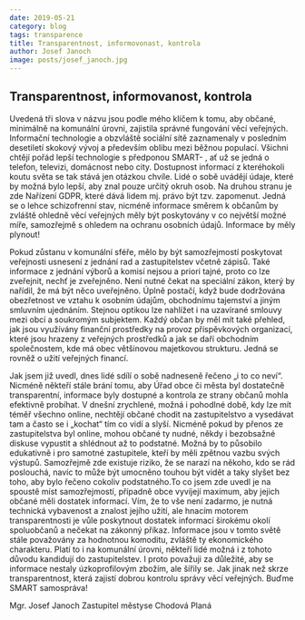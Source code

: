 ```yaml
---
date: 2019-05-21
category: blog
tags: transparence
title: Transparentnost, informovonast, kontrola
author: Josef Janoch
image: posts/josef_janoch.jpg
---
```


## Transparentnost, informovanost, kontrola
Uvedená tři slova v názvu jsou podle mého klíčem k tomu, aby občané, minimálně na komunální úrovni, zajistila správné fungování věcí veřejných. 
Informační technologie a obzvláště sociální sítě zaznamenaly v posledním desetiletí skokový vývoj a především oblibu mezi běžnou populací. Všichni chtějí pořád lepší technologie s předponou SMART- , ať už se jedná o telefon, televizi, domácnost nebo city. Dostupnost informací z kteréhokoli koutu světa se tak stává jen otázkou chvíle. Lidé o sobě uvádějí údaje, které by možná bylo lepší, aby znal pouze určitý okruh osob. Na druhou stranu je zde Nařízení GDPR, které dává lidem mj. právo být tzv. zapomenut. Jedná se o lehce schizofrenní stav, nicméně informace směrem k občanům by zvláště ohledně věcí veřejných měly být poskytovány v co největší možné míře, samozřejmě s ohledem na ochranu osobních údajů. Informace by měly plynout! 

Pokud zůstanu v komunální sféře, mělo by být samozřejmostí poskytovat veřejnosti usnesení z jednání rad a zastupitelstev včetně zápisů. Také informace z jednání výborů a komisí nejsou a priori tajné, proto co lze zveřejnit, nechť je zveřejněno. Není nutné čekat na speciální zákon, který by nařídil, že má být něco uveřejněno. Úplně postačí, když bude dodržována obezřetnost ve vztahu k osobním údajům, obchodnímu tajemství a jiným smluvním ujednáním. Stejnou optikou lze nahlížet i na uzavírané smlouvy mezi obcí a soukromým subjektem. Každý občan by měl mít také přehled, jak jsou využívány finanční prostředky na provoz příspěvkových organizací, které jsou hrazeny z veřejných prostředků a jak se daří obchodním společnostem, kde má obec většinovou majetkovou strukturu. Jedná se rovněž o užití veřejných financí.

Jak jsem již uvedl, dnes lidé sdílí o sobě nadneseně řečeno „i to co neví“. Nicméně někteří stále brání tomu, aby Úřad obce či města byl dostatečně transparentní, informace byly dostupné a kontrola ze strany občanů mohla efektivně probíhat. V dnešní zrychlené, možná i pohodlné době, kdy lze mít téměř všechno online, nechtějí občané chodit na zastupitelstvo a vysedávat tam a často se i „kochat“ tím co vidí a slyší. Nicméně pokud by přenos ze zastupitelstva byl online, mohou občané ty nudné, někdy i bezobsažné diskuse vypustit a shlédnout až to podstatné. Možná by to působilo  edukativně i pro samotné zastupitele, kteří by měli zpětnou vazbu svých výstupů. Samozřejmě zde existuje riziko, že se narazí na někoho, kdo se rád poslouchá, navíc to může být umocněno touhou být vidět a taky slyšet bez toho, aby bylo řečeno cokoliv podstatného.To co jsem zde uvedl je na spoustě míst samozřejmostí, případně obce vyvíjejí maximum, aby jejich občané měli dostatek informací. Vím, že to vše není zadarmo, je nutná technická vybavenost a znalost jejího užití, ale hnacím motorem transparentnosti je vůle poskytnout dostatek informací širokému okolí spoluobčanů a nečekat na zákonný příkaz. Informace jsou v tomto světě stále považovány za hodnotnou komoditu, zvláště ty ekonomického charakteru. Platí to i na komunální úrovni, někteří lidé možná i z tohoto důvodu kandidují do zastupitelstev. I proto považuji za důležité, aby se informace nestaly úzkoprofilovým zbožím, ale šířily se. Jak jinak než skrze transparentnost, která zajistí dobrou kontrolu správy věcí veřejných. Buďme SMART samospráva!

Mgr. Josef Janoch
Zastupitel městyse Chodová Planá
